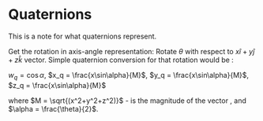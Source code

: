 # Quaternions
This is a note for what quaternions represent. 

Get the rotation in axis-angle representation: 
Rotate $\theta$ with respect to $x\hat{i}+y\hat{j}+z\hat{k}$ vector. 
Simple quaternion conversion for that rotation would be :

$w_q = \cos\alpha$,
$x_q = \frac{x\sin\alpha}{M}$,
$y_q = \frac{x\sin\alpha}{M}$,
$z_q = \frac{x\sin\alpha}{M}$

where $M = \sqrt{(x^2+y^2+z^2)}$ - is the magnitude of the vector , and $\alpha = \frac{\theta}{2}$. 



